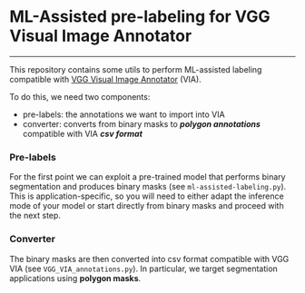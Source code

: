 # ML-Assisted pre-labeling for VGG Visual Image Annotator


---

This repository contains some utils to perform ML-assisted labeling compatible with 
[VGG Visual Image Annotator](https://www.robots.ox.ac.uk/~vgg/software/via/) (VIA).

To do this, we need two components:
 - pre-labels: the annotations we want to import into VIA 
 - converter: converts from binary masks to _**polygon annotations**_ compatible with VIA **_csv format_**

### Pre-labels

For the first point we can exploit a pre-trained model that performs binary segmentation and produces binary masks 
(see `ml-assisted-labeling.py`). 
This is application-specific, so you will need to either adapt the inference mode of your model or start directly
from binary masks and proceed with the next step.

### Converter
The binary masks are then converted into csv format compatible with VGG VIA (see `VGG_VIA_annotations.py`).
In particular, we target segmentation applications using **polygon masks**.
